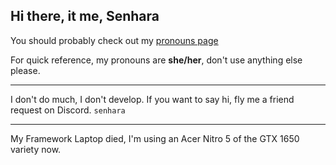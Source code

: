 ## Hi there, it me, Senhara


You should probably check out my [pronouns page](https://en.pronouns.page/@Senhara)

For quick reference, my pronouns are **she/her**, don't use anything else please.

---
I don't do much, I don't develop. If you want to say hi, fly me a friend request on Discord. `senhara`

---
My Framework Laptop died, I'm using an Acer Nitro 5 of the GTX 1650 variety now.

